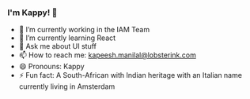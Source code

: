 ### I'm Kappy! 👋


- 🔭 I’m currently working in the IAM Team
- 🌱 I’m currently learning React
- 💬 Ask me about UI stuff
- 📫 How to reach me: kapeesh.manilal@lobsterink.com
- 😄 Pronouns: Kappy
- ⚡ Fun fact: A South-African with Indian heritage with an Italian name currently living in Amsterdam

